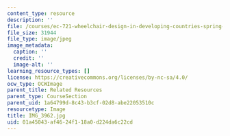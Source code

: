 ```yaml
---
content_type: resource
description: ''
file: /courses/ec-721-wheelchair-design-in-developing-countries-spring-2009/01a45043af4624f118a0d224da6c22cd_IMG_3962.jpg
file_size: 31944
file_type: image/jpeg
image_metadata:
  caption: ''
  credit: ''
  image-alt: ''
learning_resource_types: []
license: https://creativecommons.org/licenses/by-nc-sa/4.0/
ocw_type: OCWImage
parent_title: Related Resources
parent_type: CourseSection
parent_uid: 1a64799d-8c43-b3cf-02d8-abe22053510c
resourcetype: Image
title: IMG_3962.jpg
uid: 01a45043-af46-24f1-18a0-d224da6c22cd
---
```

